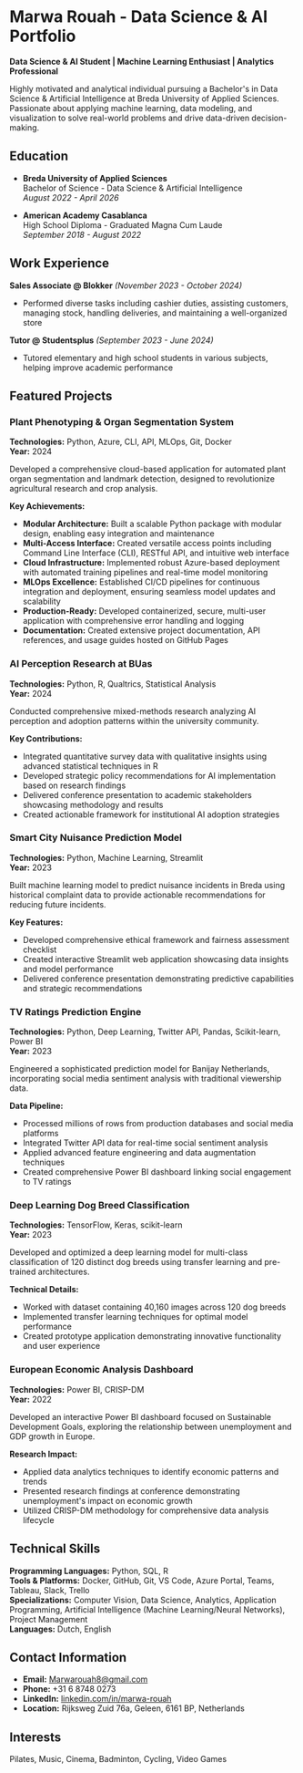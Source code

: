 # Marwa Rouah - Data Science & AI Portfolio

**Data Science & AI Student | Machine Learning Enthusiast | Analytics Professional**

Highly motivated and analytical individual pursuing a Bachelor's in Data Science & Artificial Intelligence at Breda University of Applied Sciences. Passionate about applying machine learning, data modeling, and visualization to solve real-world problems and drive data-driven decision-making.

## Education

- **Breda University of Applied Sciences**  
  Bachelor of Science - Data Science & Artificial Intelligence  
  *August 2022 - April 2026*

- **American Academy Casablanca**  
  High School Diploma - Graduated Magna Cum Laude  
  *September 2018 - August 2022*

## Work Experience

**Sales Associate @ Blokker** *(November 2023 - October 2024)*
- Performed diverse tasks including cashier duties, assisting customers, managing stock, handling deliveries, and maintaining a well-organized store

**Tutor @ Studentsplus** *(September 2023 - June 2024)*
- Tutored elementary and high school students in various subjects, helping improve academic performance

## Featured Projects

### Plant Phenotyping & Organ Segmentation System
**Technologies:** Python, Azure, CLI, API, MLOps, Git, Docker  
**Year:** 2024

Developed a comprehensive cloud-based application for automated plant organ segmentation and landmark detection, designed to revolutionize agricultural research and crop analysis.

**Key Achievements:**
- **Modular Architecture:** Built a scalable Python package with modular design, enabling easy integration and maintenance
- **Multi-Access Interface:** Created versatile access points including Command Line Interface (CLI), RESTful API, and intuitive web interface
- **Cloud Infrastructure:** Implemented robust Azure-based deployment with automated training pipelines and real-time model monitoring
- **MLOps Excellence:** Established CI/CD pipelines for continuous integration and deployment, ensuring seamless model updates and scalability
- **Production-Ready:** Developed containerized, secure, multi-user application with comprehensive error handling and logging
- **Documentation:** Created extensive project documentation, API references, and usage guides hosted on GitHub Pages

### AI Perception Research at BUas
**Technologies:** Python, R, Qualtrics, Statistical Analysis  
**Year:** 2024

Conducted comprehensive mixed-methods research analyzing AI perception and adoption patterns within the university community.

**Key Contributions:**
- Integrated quantitative survey data with qualitative insights using advanced statistical techniques in R
- Developed strategic policy recommendations for AI implementation based on research findings
- Delivered conference presentation to academic stakeholders showcasing methodology and results
- Created actionable framework for institutional AI adoption strategies

### Smart City Nuisance Prediction Model
**Technologies:** Python, Machine Learning, Streamlit  
**Year:** 2023

Built machine learning model to predict nuisance incidents in Breda using historical complaint data to provide actionable recommendations for reducing future incidents.

**Key Features:**
- Developed comprehensive ethical framework and fairness assessment checklist
- Created interactive Streamlit web application showcasing data insights and model performance
- Delivered conference presentation demonstrating predictive capabilities and strategic recommendations

### TV Ratings Prediction Engine
**Technologies:** Python, Deep Learning, Twitter API, Pandas, Scikit-learn, Power BI  
**Year:** 2023

Engineered a sophisticated prediction model for Banijay Netherlands, incorporating social media sentiment analysis with traditional viewership data.

**Data Pipeline:**
- Processed millions of rows from production databases and social media platforms
- Integrated Twitter API data for real-time social sentiment analysis
- Applied advanced feature engineering and data augmentation techniques
- Created comprehensive Power BI dashboard linking social engagement to TV ratings

### Deep Learning Dog Breed Classification
**Technologies:** TensorFlow, Keras, scikit-learn  
**Year:** 2023

Developed and optimized a deep learning model for multi-class classification of 120 distinct dog breeds using transfer learning and pre-trained architectures.

**Technical Details:**
- Worked with dataset containing 40,160 images across 120 dog breeds
- Implemented transfer learning techniques for optimal model performance
- Created prototype application demonstrating innovative functionality and user experience

### European Economic Analysis Dashboard
**Technologies:** Power BI, CRISP-DM  
**Year:** 2022

Developed an interactive Power BI dashboard focused on Sustainable Development Goals, exploring the relationship between unemployment and GDP growth in Europe.

**Research Impact:**
- Applied data analytics techniques to identify economic patterns and trends
- Presented research findings at conference demonstrating unemployment's impact on economic growth
- Utilized CRISP-DM methodology for comprehensive data analysis lifecycle

## Technical Skills

**Programming Languages:** Python, SQL, R  
**Tools & Platforms:** Docker, GitHub, Git, VS Code, Azure Portal, Teams, Tableau, Slack, Trello  
**Specializations:** Computer Vision, Data Science, Analytics, Application Programming, Artificial Intelligence (Machine Learning/Neural Networks), Project Management  
**Languages:** Dutch, English

## Contact Information

- **Email:** Marwarouah8@gmail.com
- **Phone:** +31 6 8748 0273
- **LinkedIn:** [linkedin.com/in/marwa-rouah](https://www.linkedin.com/in/marwa-rouah)
- **Location:** Rijksweg Zuid 76a, Geleen, 6161 BP, Netherlands

## Interests

Pilates, Music, Cinema, Badminton, Cycling, Video Games
